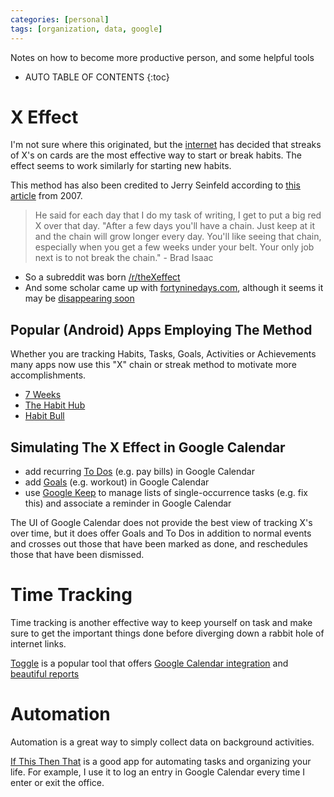 ```yaml
---
categories: [personal]
tags: [organization, data, google]
---
```


Notes on how to become more productive person, and some helpful tools

<!-- excerpt separator -->

* AUTO TABLE OF CONTENTS
{:toc}

# X Effect

I'm not sure where this originated, but the [internet](https://www.reddit.com/r/getdisciplined/comments/1x99m6/im_a_piece_of_shit_no_more_games_no_more_lies_no/cf9dz72/) has decided that streaks of X's on cards are the most effective way to start or break habits. The effect seems to work similarly for starting new habits.  

This method has also been credited to Jerry Seinfeld according to [this article](http://lifehacker.com/281626/jerry-seinfelds-productivity-secret) from 2007.  

> He said for each day that I do my task of writing, I get to put a big red X over that day. "After a few days you'll have a chain. Just keep at it and the chain will grow longer every day. You'll like seeing that chain, especially when you get a few weeks under your belt. Your only job next is to not break the chain." - Brad Isaac  

- So a subreddit was born [/r/theXeffect](http://www.reddit.com/r/theXeffect)
- And some scholar came up with [fortyninedays.com](https://www.fortyninedays.com), although it seems it may be [disappearing soon](https://www.fortyninedays.com/Post/View/58)

## Popular (Android) Apps Employing The Method

Whether you are tracking Habits, Tasks, Goals, Activities or Achievements many apps now use this "X" chain or streak method to motivate more accomplishments.  

- [7 Weeks](https://play.google.com/store/apps/details?id=com.ryan.brooks.sevenweeks.app)
- [The Habit Hub](http://www.thehabithub.com/)
- [Habit Bull](http://www.habitbull.com/)

## Simulating The X Effect in Google Calendar

- add recurring [To Dos](https://blog.google/products/calendar/add-to-dos-to-your-google-calendar/) (e.g. pay bills) in Google Calendar
- add [Goals](https://blog.google/products/calendar/find-time-goals-google-calendar/) (e.g. workout) in Google Calendar
- use [Google Keep](https://keep.google.com/) to manage lists of single-occurrence tasks (e.g. fix this) and associate a reminder in Google Calendar

The UI of Google Calendar does not provide the best view of tracking X's over time, but it does offer Goals and To Dos in addition to normal events and crosses out those that have been marked as done, and reschedules those that have been dismissed.  

# Time Tracking

Time tracking is another effective way to keep yourself on task and make sure to get the important things done before diverging down a rabbit hole of internet links.  

[Toggle](https://toggle.com/) is a popular tool that offers [Google Calendar integration](https://toggl.com/google-calendar-timer-integration) and [beautiful reports](https://support.toggl.com/category/reporting/)  

# Automation

Automation is a great way to simply collect data on background activities.  

[If This Then That](https://ifttt.com/) is a good app for automating tasks and organizing your life. For example, I use it to log an entry in Google Calendar every time I enter or exit the office.  

